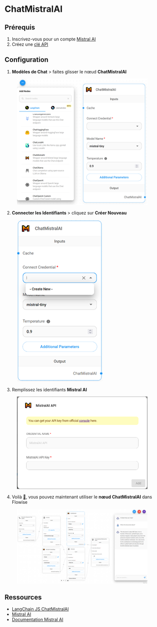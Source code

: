 # ChatMistralAI

## Prérequis

1. Inscrivez-vous pour un compte [Mistral AI](https://mistral.ai/)
2. Créez une [clé API](https://console.mistral.ai/user/api-keys/)

## Configuration

1. **Modèles de Chat** > faites glisser le nœud **ChatMistralAI**

<figure><img src="../../../.gitbook/assets/mistral_ai/1.png" alt="" width="563"><figcaption></figcaption></figure>

2. **Connecter les Identifiants** > cliquez sur **Créer Nouveau**

<figure><img src="../../../.gitbook/assets/mistral_ai/2.png" alt="" width="278"><figcaption></figcaption></figure>

3. Remplissez les identifiants **Mistral AI**

<figure><img src="../../../.gitbook/assets/mistral_ai/3.png" alt="" width="563"><figcaption></figcaption></figure>

4. Voilà [🎉](https://emojipedia.org/party-popper/), vous pouvez maintenant utiliser le **nœud ChatMistralAI** dans Flowise

<figure><img src="../../../.gitbook/assets/mistral_ai/4.png" alt=""><figcaption></figcaption></figure>

## Ressources

* [LangChain JS ChatMistralAI](https://js.langchain.com/docs/integrations/chat/mistral)
* [Mistral AI](https://mistral.ai/)
* [Documentation Mistral AI](https://docs.mistral.ai/)